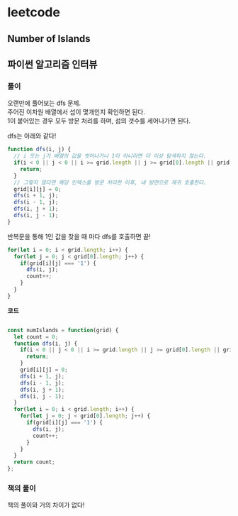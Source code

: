 # leetcode

## Number of Islands

## 파이썬 알고리즘 인터뷰

### 풀이

오랜만에 풀어보는 dfs 문제.  
주어진 이차원 배열에서 섬이 몇개인지 확인하면 된다.  
1이 붙어있는 경우 모두 방문 처리를 하며, 섬의 갯수를 세어나가면 된다.

dfs는 아래와 같다!

```javascript
function dfs(i, j) {
  // i 또는 j가 배열의 값을 벗어나거나 1이 아니라면 더 이상 탐색하지 않는다.
  if(i < 0 || j < 0 || i >= grid.length || j >= grid[0].length || grid[i][j] !== '1') {
    return;
  }
  // 그렇지 않다면 해당 인덱스를 방문 처리한 이후, 네 방면으로 재귀 호출한다.
  grid[i][j] = 0;
  dfs(i + 1, j);
  dfs(i - 1, j);
  dfs(i, j + 1);
  dfs(i, j - 1);
}
```

반복문을 통해 1인 값을 찾을 때 마다 dfs를 호출하면 끝!

```javascript
for(let i = 0; i < grid.length; i++) {
  for(let j = 0; j < grid[0].length; j++) {
    if(grid[i][j] === '1') {
      dfs(i, j);
      count++;
    }
  }
}
```

**코드**

```javascript

const numIslands = function(grid) {
  let count = 0;
  function dfs(i, j) {
    if(i < 0 || j < 0 || i >= grid.length || j >= grid[0].length || grid[i][j] !== '1') {
      return;
    }
    grid[i][j] = 0;
    dfs(i + 1, j);
    dfs(i - 1, j);
    dfs(i, j + 1);
    dfs(i, j - 1);
  }
  for(let i = 0; i < grid.length; i++) {
    for(let j = 0; j < grid[0].length; j++) {
      if(grid[i][j] === '1') {
        dfs(i, j);
        count++;
      }
    }
  }
  return count;
};
```

### 책의 풀이

책의 풀이와 거의 차이가 없다!
